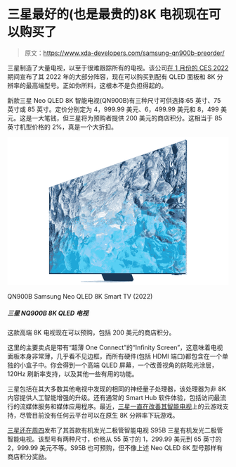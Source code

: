 # 三星最好的(也是最贵的)8K 电视现在可以购买了

> 原文：<https://www.xda-developers.com/samsung-qn900b-preorder/>

三星制造了大量电视，以至于很难跟踪所有的电视。该公司[在 1 月份的 CES 2022](https://www.xda-developers.com/samsung-details-new-microled-mini-led-and-lifestyle-tvs-for-2022/) 期间宣布了其 2022 年的大部分阵容，现在可以购买到配有 QLED 面板和 8K 分辨率的最高端型号。正如你所料，这根本不是负担得起的。

新款三星 Neo QLED 8K 智能电视(QN900B)有三种尺寸可供选择:65 英寸、75 英寸或 85 英寸。定价分别定为 4，999.99 美元、6，499.99 美元和 8，499 美元。这是一大笔钱，但三星将为预购者提供 200 美元的商店积分。这相当于 85 英寸机型价格的 2%，真是一个大折扣。

 <picture>![This high-end 8K TV is now available to pre-order, with $200 of store credit included.](img/0f2f0b68d0fa1d2b8f346225ee3bc6c6.png)</picture> 

QN900B Samsung Neo QLED 8K Smart TV (2022)

##### 三星 NQ900B 8K QLED 电视

这款高端 8K 电视现在可以预购，包括 200 美元的商店积分。

这里的主要卖点是带有“超薄 One Connect”的“Infinity Screen”，这意味着电视面板本身非常薄，几乎看不见边框，而所有硬件(包括 HDMI 端口)都包含在一个单独的小盒子中。你会得到一个高端 QLED 屏幕，一个改善视角的防眩光涂层，120Hz 刷新率支持，以及其他一些有用的功能。

三星包括在其大多数其他电视中发现的相同的神经量子处理器，该处理器为非 8K 内容提供人工智能增强的升级。还有通常的 Smart Hub 软件体验，包括访问最流行的流媒体服务和媒体应用程序。最近，[三星一直在改善其智能电视](https://www.xda-developers.com/samsung-gaming-hub-feature-for-samsung-smart-tvs/)上的云游戏支持，尽管目前没有任何云平台可以在原生 8K 分辨率下玩游戏。

[三星还在周四](https://www.xda-developers.com/samsung-opens-pre-orders-for-its-first-oled-smart-tv/)发布了其首款有机发光二极管智能电视 S95B 三星有机发光二极管智能电视。该型号有两种尺寸，价格从 55 英寸的 1，299.99 美元到 65 英寸的 2，999.99 美元不等。S95B 也可预购，但不像上述 Neo QLED 8K 型号那样有商店积分奖励。